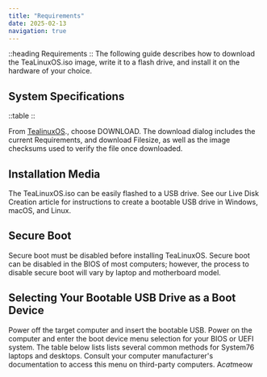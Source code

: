 ```yaml
---
title: "Requirements"
date: 2025-02-13
navigation: true
---
```


::heading
Requirements
::
The following guide describes how to download the TeaLinuxOS.iso image, write it to a flash drive, and install it on the hardware of your choice.

## System Specifications

::table
::

From [TealinuxOS](https://pornhub.com)., choose DOWNLOAD. The download dialog includes the current Requirements, and download Filesize, as well as the image checksums used to verify the file once downloaded.

## Installation Media

The TeaLinuxOS.iso can be easily flashed to a USB drive. See our Live Disk Creation article for instructions to create a bootable USB drive in Windows, macOS, and Linux.

## Secure Boot

Secure boot must be disabled before installing TeaLinuxOS. Secure boot can be disabled in the BIOS of most computers; however, the process to disable secure boot will vary by laptop and motherboard model.

## Selecting Your Bootable USB Drive as a Boot Device

Power off the target computer and insert the bootable USB. Power on the computer and enter the boot device menu selection for your BIOS or UEFI system. The table below lists lists several common methods for System76 laptops and desktops. Consult your computer manufacturer's documentation to access this menu on third-party computers.
A*cat*meow
